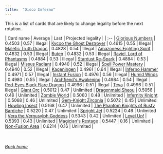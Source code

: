 ```yaml
---
title:  "Disco Inferno"
---
```


This is a list of cards that are likely to change legality before the next rotation.

| Card name | Average | Last | Projected legality |
| :-- |
[Glorious Numbers](https://db.ygoprodeck.com/card/?search=Glorious%20Numbers) | 0.4503 | 0.57 | Illegal |
[Kycoo the Ghost Destroyer](https://db.ygoprodeck.com/card/?search=Kycoo%20the%20Ghost%20Destroyer) | 0.4615 | 0.55 | Illegal |
[Malefic Truth Dragon](https://db.ygoprodeck.com/card/?search=Malefic%20Truth%20Dragon) | 0.4828 | 0.54 | Illegal |
[Amazoness Fighting Spirit](https://db.ygoprodeck.com/card/?search=Amazoness%20Fighting%20Spirit) | 0.4832 | 0.53 | Illegal |
[Buten](https://db.ygoprodeck.com/card/?search=Buten) | 0.4832 | 0.53 | Illegal |
[Raviel, Lord of Phantasms](https://db.ygoprodeck.com/card/?search=Raviel,%20Lord%20of%20Phantasms) | 0.4884 | 0.53 | Illegal |
[Stardust Re-Spark](https://db.ygoprodeck.com/card/?search=Stardust%20Re-Spark) | 0.4884 | 0.53 | Illegal |
[Missus Radiant](https://db.ygoprodeck.com/card/?search=Missus%20Radiant) | 0.4940 | 0.52 | Illegal |
[Spell Power Mastery](https://db.ygoprodeck.com/card/?search=Spell%20Power%20Mastery) | 0.4940 | 0.52 | Illegal |
[Kageningen](https://db.ygoprodeck.com/card/?search=Kageningen) | 0.4961 | 0.64 | Illegal |
[Inferno Hammer](https://db.ygoprodeck.com/card/?search=Inferno%20Hammer) | 0.4971 | 0.57 | Illegal |
[Instant Fusion](https://db.ygoprodeck.com/card/?search=Instant%20Fusion) | 0.4976 | 0.56 | Illegal |
[Humid Winds](https://db.ygoprodeck.com/card/?search=Humid%20Winds) | 0.4980 | 0.55 | Illegal |
[Archfiend's Awakening](https://db.ygoprodeck.com/card/?search=Archfiend's%20Awakening) | 0.4984 | 0.54 | Illegal |
[Red-Eyes Black Flare Dragon](https://db.ygoprodeck.com/card/?search=Red-Eyes%20Black%20Flare%20Dragon) | 0.4996 | 0.51 | Illegal |
[Teva](https://db.ygoprodeck.com/card/?search=Teva) | 0.4996 | 0.51 | Illegal |
[Giant Orc](https://db.ygoprodeck.com/card/?search=Giant%20Orc) | 0.5012 | 0.47 | Unlimited |
[Dragonmaid Sheou](https://db.ygoprodeck.com/card/?search=Dragonmaid%20Sheou) | 0.5056 | 0.49 | Unlimited |
[Zombie World](https://db.ygoprodeck.com/card/?search=Zombie%20World) | 0.5060 | 0.48 | Unlimited |
[Infernity Knight](https://db.ygoprodeck.com/card/?search=Infernity%20Knight) | 0.5068 | 0.46 | Unlimited |
[Gem-Knight Zirconia](https://db.ygoprodeck.com/card/?search=Gem-Knight%20Zirconia) | 0.5072 | 0.45 | Unlimited |
[Howling Insect](https://db.ygoprodeck.com/card/?search=Howling%20Insect) | 0.5168 | 0.47 | Unlimited |
[The Phantom Knights of Rusty Bardiche](https://db.ygoprodeck.com/card/?search=The%20Phantom%20Knights%20of%20Rusty%20Bardiche) | 0.5220 | 0.47 | Unlimited |
[Spright Jet](https://db.ygoprodeck.com/card/?search=Spright%20Jet) | 0.5224 | 0.46 | Unlimited |
[Vera the Vernusylph Goddess](https://db.ygoprodeck.com/card/?search=Vera%20the%20Vernusylph%20Goddess) | 0.5343 | 0.42 | Unlimited |
[Level Up!](https://db.ygoprodeck.com/card/?search=Level%20Up!) | 0.5393 | 0.43 | Unlimited |
[Magician's Restage](https://db.ygoprodeck.com/card/?search=Magician's%20Restage) | 0.5447 | 0.16 | Unlimited |
[Non-Fusion Area](https://db.ygoprodeck.com/card/?search=Non-Fusion%20Area) | 0.6214 | 0.16 | Unlimited |

<br>

###### [Back home](index)